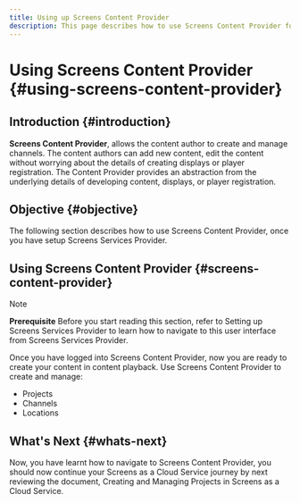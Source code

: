 ```yaml
---
title: Using up Screens Content Provider
description: This page describes how to use Screens Content Provider for creating content.
---
```


# Using Screens Content Provider {#using-screens-content-provider}

## Introduction {#introduction}

**Screens Content Provider**, allows the content author to create and manage channels. The content authors can add new content, edit the content without worrying about the details of creating displays or player registration. The Content Provider provides an abstraction from the underlying details of developing content, displays, or player registration.

## Objective {#objective}

The following section describes how to use Screens Content Provider, once you have setup Screens Services Provider. 

## Using Screens Content Provider {#screens-content-provider}

>[!NOTE]
>**Prerequisite**
>Before you start reading this section, refer to Setting up Screens Services Provider to learn how to navigate to this user interface from Screens Services Provider.

Once you have logged into Screens Content Provider, now you are ready to create your content in content playback. Use Screens Content Provider to create and manage:

* Projects
* Channels
* Locations

## What's Next {#whats-next}

Now, you have learnt how to navigate to Screens Content Provider, you should now continue your Screens as a Cloud Service journey by next reviewing the document, Creating and Managing Projects in Screens as a Cloud Service.


